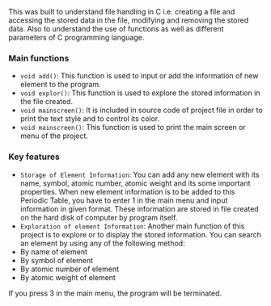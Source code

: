 This was built to understand file handling in C i.e. creating a file and accessing the stored data in the file, modifying and removing the stored data. Also to understand the use of functions as well as different parameters of C programming language.

### Main functions

- `void add()`: This function is used to input or add the information of new element to the program.
- `void explor()`: This function is used to explore the stored information in the file created.
- `void mainscreen()`: It is included in source code of project file in order to print the text style and to control its color.
- `void mainscreen()`: This function is used to print the main screen or menu of the project.

### Key features

- `Storage of Element Information`: You can add any new element with its name, symbol, atomic number, atomic weight and its some important properties. When new element information is to be added to this Periodic Table, you have to enter 1 in the main menu and input information in given format. These information are stored in file created on the hard disk of computer by program itself.
- `Exploration of element Information`: Another main function of this project is to explore or to display the stored information. You can search an element by using any of the following method:
- By name of element
- By symbol of element
- By atomic number of element
- By atomic weight of element

If you press 3 in the main menu, the program will be terminated.

